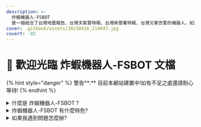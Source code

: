 ```yaml
---
description: >-
  炸蝦機器人-FSBOT
  是一個結合了台灣地震報告、台灣天氣警特報、台灣疾管署特報、台灣災害告警的機器人，如果你不是台灣人也沒關係，本機器人也提供了許許多多的實用功能供給大眾使用!用說的莫過於自己動手來探索!快來邀請我吧!
cover: .gitbook/assets/20230416_214047.jpg
coverY: -82
---
```


# 👋 歡迎光臨 炸蝦機器人-FSBOT 文檔

{% hint style="danger" %}
警告**:** 目前本網站建置中!如有不足之處還請耐心等待!
{% endhint %}

<details>

<summary>什麼是 炸蝦機器人-FSBOT ?</summary>

這是一隻由 **炸蝦(VincentX0905)** 使用Python製作出來的Discord機器人!\
致力於提供各種實用功能!只要你敢建議我就會納入考慮!\
\
最初製作動機是因為有許多Discord機器人功能都需要花錢升級高級版才能使用\
故希望將其他機器人高級版轉為免費版，盡可能不向用戶收取任何費用\
因而才衍生出此 **炸蝦機器人-FSBOT** 專案

</details>

<details>

<summary>炸蝦機器人-FSBOT 有什麼特色?</summary>

**炸蝦機器人-FSBOT** 主要語言為 **繁體中文(zh\_TW)** 並提供了各種語言的支持，如果你想協助翻譯其他語言可至 [<mark style="background-color:orange;">>>此處<<</mark>](https://translate.fsbot.xyz/)&#x20;

並且本機器人全數採用斜線指令與應用程式指令，厭倦了其它機器人要在 `!help,&help,$help...` 中反覆尋找指令並記住指令?厭倦了指令老是記錯打錯?邀請本機器人並在任何Discord頻道中打個斜線即可找尋你要使用的指令!\
如果你還是不知道怎麼使用，可以選擇邀請本機器人並在頻道中 @ 它或是可以查閱本文檔呦!

\
**本機器人主打功能:**

1. 中華民國(台灣)地區地震報告接收(由[<mark style="color:blue;">交通部中央氣象局</mark>](https://www.cwb.gov.tw/)提供支援)
2. 中華民國(台灣)地區天氣警特報接收(由[<mark style="color:blue;">交通部中央氣象局</mark>](https://www.cwb.gov.tw/)提供支援)
3. 中華民國(台灣)地區疾管署特報接收(由[<mark style="color:blue;">衛生福利部疾病管制署</mark>](https://www.cdc.gov.tw/)提供支援)
4. 中華民國(台灣)地區災防告警訊息接收(由[<mark style="color:blue;">國家災害防救科技中心</mark>](https://www.google.com/url?sa=t\&rct=j\&q=\&esrc=s\&source=web\&cd=\&ved=2ahUKEwi4sJDn5\_mAAxULCYgKHZm0BJIQFnoECBAQAQ\&url=https%3A%2F%2Fcbs.tw%2F\&usg=AOvVaw2AQPC78PmfDZ6cBOg2pa0n\&opi=89978449)提供支援)

</details>

<details>

<summary>如果我遇到問題怎麼辦?</summary>

* 不知道是本機器人還是你客戶端版本的問題?
* 不知道怎麼使用本機器人嗎?
* 不知道目前機器人的狀態嗎?
* 不知道...

那就快來我們的機器人專屬支援群組吧! [**\[點我前往 炸蝦機器人-FSBOT 支援群組\]**](https://discord.fsbot.xyz)\
我們有和藹可親、無敵友善的專業客服人員會為您服務!

</details>
